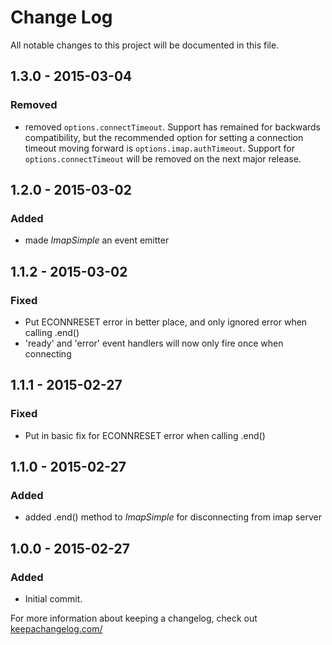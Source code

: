 # Change Log
All notable changes to this project will be documented in this file.

## 1.3.0 - 2015-03-04
### Removed
 - removed `options.connectTimeout`. Support has remained for backwards compatibility, but the recommended
 option for setting a connection timeout moving forward is `options.imap.authTimeout`. Support for
 `options.connectTimeout` will be removed on the next major release.

## 1.2.0 - 2015-03-02
### Added
 - made *ImapSimple* an event emitter

## 1.1.2 - 2015-03-02
### Fixed
 - Put ECONNRESET error in better place, and only ignored error when calling .end()
 - 'ready' and 'error' event handlers will now only fire once when connecting

## 1.1.1 - 2015-02-27
### Fixed
 - Put in basic fix for ECONNRESET error when calling .end()

## 1.1.0 - 2015-02-27
### Added
 - added .end() method to *ImapSimple* for disconnecting from imap server

## 1.0.0 - 2015-02-27
### Added
 - Initial commit.

For more information about keeping a changelog, check out [keepachangelog.com/](http://keepachangelog.com/)
